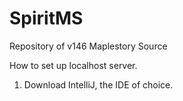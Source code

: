 # SpiritMS
Repository of v146 Maplestory Source

How to set up localhost server.

1. Download IntelliJ, the IDE of choice.